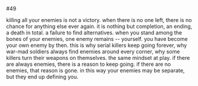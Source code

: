 #49

killing all your enemies is not a victory. when there is no one left, there is no chance for anything else ever again. it is nothing but completion, an ending, a death in total. a failure to find alternatives. when you stand among the bones of your enemies, one enemy remains -- yourself. you have become your own enemy by then. this is why serial killers keep going forever, why war-mad soldiers always find enemies around every corner, why some killers turn their weapons on themselves. the same mindset at play. if there are always enemies, there is a reason to keep going. if there are no enemies, that reason is gone. in this way your enemies may be separate, but they end up defining you.